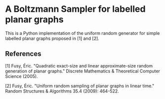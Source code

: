 # A Boltzmann Sampler for labelled planar graphs
This is a Python implementation of the uniform random generator for simple labelled planar graphs proposed in [1] and [2].


## References
[1] Fusy, Éric. "Quadratic exact-size and linear approximate-size random generation of planar graphs." Discrete Mathematics & Theoretical Computer Science (2005).

[2] Fusy, Éric. "Uniform random sampling of planar graphs in linear time." Random Structures & Algorithms 35.4 (2009): 464-522.

